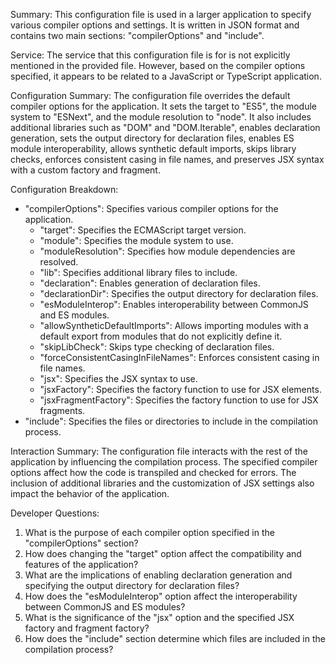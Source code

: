 Summary:
This configuration file is used in a larger application to specify various compiler options and settings. It is written in JSON format and contains two main sections: "compilerOptions" and "include".

Service:
The service that this configuration file is for is not explicitly mentioned in the provided file. However, based on the compiler options specified, it appears to be related to a JavaScript or TypeScript application.

Configuration Summary:
The configuration file overrides the default compiler options for the application. It sets the target to "ES5", the module system to "ESNext", and the module resolution to "node". It also includes additional libraries such as "DOM" and "DOM.Iterable", enables declaration generation, sets the output directory for declaration files, enables ES module interoperability, allows synthetic default imports, skips library checks, enforces consistent casing in file names, and preserves JSX syntax with a custom factory and fragment.

Configuration Breakdown:
- "compilerOptions": Specifies various compiler options for the application.
  - "target": Specifies the ECMAScript target version.
  - "module": Specifies the module system to use.
  - "moduleResolution": Specifies how module dependencies are resolved.
  - "lib": Specifies additional library files to include.
  - "declaration": Enables generation of declaration files.
  - "declarationDir": Specifies the output directory for declaration files.
  - "esModuleInterop": Enables interoperability between CommonJS and ES modules.
  - "allowSyntheticDefaultImports": Allows importing modules with a default export from modules that do not explicitly define it.
  - "skipLibCheck": Skips type checking of declaration files.
  - "forceConsistentCasingInFileNames": Enforces consistent casing in file names.
  - "jsx": Specifies the JSX syntax to use.
  - "jsxFactory": Specifies the factory function to use for JSX elements.
  - "jsxFragmentFactory": Specifies the factory function to use for JSX fragments.
- "include": Specifies the files or directories to include in the compilation process.

Interaction Summary:
The configuration file interacts with the rest of the application by influencing the compilation process. The specified compiler options affect how the code is transpiled and checked for errors. The inclusion of additional libraries and the customization of JSX settings also impact the behavior of the application.

Developer Questions:
1. What is the purpose of each compiler option specified in the "compilerOptions" section?
2. How does changing the "target" option affect the compatibility and features of the application?
3. What are the implications of enabling declaration generation and specifying the output directory for declaration files?
4. How does the "esModuleInterop" option affect the interoperability between CommonJS and ES modules?
5. What is the significance of the "jsx" option and the specified JSX factory and fragment factory?
6. How does the "include" section determine which files are included in the compilation process?